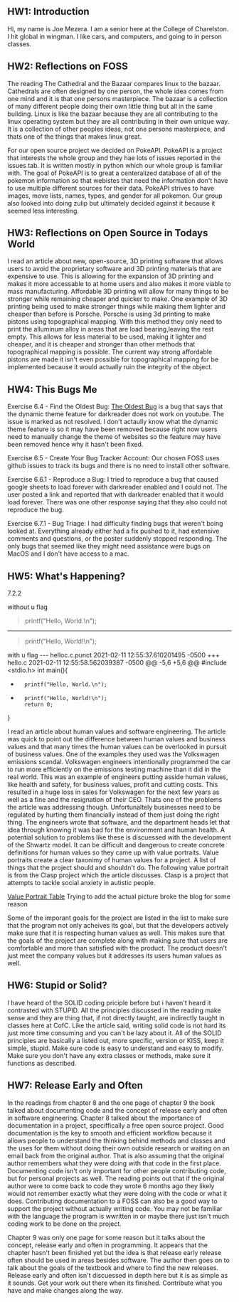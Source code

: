 ## HW1: Introduction
Hi, my name is Joe Mezera. I am a senior here at the College of Charelston. I hit global in wingman. I like cars, and computers, and going to in person classes.

## HW2: Reflections on FOSS
The reading The Cathedral and the Bazaar compares linux to the bazaar. Cathedrals are often designed by one person, the whole idea comes from one mind and it is that one persons masterpiece. The bazaar is a collection of many different people doing their own little thing but all in the same building. Linux is like the bazaar because they are all contributing to the linux operating system but they are all contributing in their own unique way. It is a collection of other peoples ideas, not one persons masterpiece, and thats one of the things that makes linux great. 

For our open source project we decided on PokeAPI. PokeAPI is a project that interests the whole group and they hae lots of issues reported in the issues tab. It is written mostly in python which our whole group is familiar with. The goal of PokeAPI is to great a centeralized database of all of the pokemon information so that webistes that need the information don't have to use multiple different sources for their data. PokeAPI strives to have images, move lists, names, types, and gender for all pokemon. Our group also looked into doing zulip but ultimately decided against it because it seemed less interesting.

## HW3: Reflections on Open Source in Todays World
I read an article about new, open-source, 3D printing software that allows users to avoid the proprietary software and 3D printing materials that are expensive to use. This is allowing for the expansion of 3D printing and makes it more accessable to at home users and also makes it more viable to mass manufacturing. Affordable 3D printing will allow for many things to be stronger while remaining cheaper and quicker to make. One example of 3D printing being used to make stronger things while making them lighter and cheaper than before is Porsche. Porsche is using 3d printing to make pistons using topographical mapping. With this method they only need to print the alluminum alloy in areas that are load bearing,leaving the rest empty. This allows for less material to be used, making it lighter and cheaper, and it is cheaper and stronger than other methods that topographical mapping is possible. The current way strong affordable pistons are made it isn't even possible for topographical mapping for be implemented because it would actually ruin the integrity of the object. 

## HW4: This Bugs Me
Exercise 6.4 - Find the Oldest Bug:
[The Oldest Bug](https://github.com/darkreader/darkreader/issues/489) is a bug that says that the dynamic theme feature for darkreader does not work on youtube. The issue is marked as not resolved. I don't actaully know what the dynamic theme feature is so it may have been removed because right now users need to manually change the theme of websites so the feature may have been removed hence why it hasn't been fixed. 

Exercise 6.5 - Create Your Bug Tracker Account:
Our chosen FOSS uses github issues to track its bugs and there is no need to install other software. 

Exercise 6.6.1 - Reproduce a Bug:
I tried to reproduce a bug that caused google sheets to load forever with darkreader enabled and I could not. The user posted a link and reported that with darkreader enabled that it would load forever. There was one other response saying that they also could not reproduce the bug. 

Exercise 6.7.1 - Bug Triage:
I had difficulty finding bugs that weren't boing looked at. Everything already either had a fix pushed to it, had extensive comments and questions, or the poster suddenly stopped responding. The only bugs that seemed like they might need assistance were bugs on MacOS and I don't have access to a mac. 

## HW5: What's Happening?
7.2.2

without u flag

>    printf("Hello, World.\n");
---
>    printf("Hello, World!\n");
>    

with u flag
--- helloc.c.punct    2021-02-11 12:55:37.610201495 -0500
+++ hello.c    2021-02-11 12:55:58.562039387 -0500
@@ -5,6 +5,6 @@
 #include <stdio.h>
 int main(){
-       printf("Hello, World.\n");
+       printf("Hello, World!\n");
        return 0;
 }
 


I read an article about human values and software engineering. The article was quick to point out the difference between human values and business values and that many times the human values can be overlooked in pursuit of business values. One of the examples they used was the Volkswagen emissions scandal. Volkswagen engineers intentionally programmed the car to run more efficiently on the emissions testing machine than it did in the real world. This was an example of engineers putting asside human values, like health and safety, for business values, profit and cutting costs. This resulted in a huge loss in sales for Volkswagen for the next few years as well as a fine and the resignation of their CEO. Thats one of the problems the article was addressing though. Unfortunaltely businesses need to be regulated by hurting them financially instead of them just doing the right thing. The engineers wrote that software, and the department heads let that idea through knowing it was bad for the environment and human health. A potential solution to problems like these is discuessed with the development of the Shwartz model. It can be difficult and dangerous to create concrete definitions for human values so they came up with value portraits. Value portraits create a clear taxonimy of human values for a project. A list of things that the project should and shouldn't do. The following value portrait is from the Clasp project which the article discusses. Clasp is a project that attempts to tackle social anxiety in autistic people.

[Value Portrait Table](https://drive.google.com/drive/u/0/folders/1fccaM49tOoawLg2x9pxC_LGj83MtpGPr)
Trying to add the actual picture broke the blog for some reason

Some of the imporant goals for the project are listed in the list to make sure that the program not only acheives its goal, but that the developers actively make sure that it is respecting human values as well. This makes sure that the goals of the project are complete along with making sure that users are comfortable and more than satisfied with the product. The product doesn't just meet the company values but it addresses its users human values as well. 

## HW6: Stupid or Solid?
I have heard of the SOLID coding priciple before but i haven't heard it contrasted with STUPID. All the principles discussed in the reading make sense and they are thing that, if not directly taught, are indirectly taught in classes here at CofC. Like the article said, writing solid code is not hard its just more time consuming and you can't be lazy about it. All of the SOLID principles are basically a listed out, more specific, version or KISS, keep it simple, stupid. Make sure code is easy to understand and easy to modify. Make sure you don't have any extra classes or methods, make sure it functions as described. 

## HW7: Release Early and Often
In the readings from chapter 8 and the one page of chapter 9 the book talked about documenting code and the concept of release early and often in software engineering. Chapter 8 talked about the importance of documentation in a project, speciffically a free open source project. Good documentation is the key to smooth and efficient workflow because it allows people to understand the thinking behind methods and classes and the uses for them without doing their own outside research or waiting on an email back from the original author. That is also assuming that the original author remembers what they were doing with that code in the first place. Documenting code isn't only important for other people contributing code, but for personal projects as well. The reading points out that if the original author were to come back to code they wrote 6 months ago they likely would not remember exactly what they were doing with the code or what it does. Contributing documentation to a FOSS can also be a good way to support the project without actually writing code. You may not be familiar with the language the program is wwritten in or maybe there just isn't much coding work to be done on the project.

Chapter 9 was only one page for some reason but it talks about the concept, release early and often in programming. It appears that the chapter hasn't been finished yet but the idea is that release early release often should be used in areas besides software. The author then goes on to talk about the goals of the textbook and where to find the new releases. Release early and often isn't discuessed in depth here but it is as simple as it sounds. Get your work out there when its finished. Contribute what you have and make changes along the way. 
